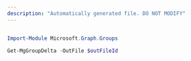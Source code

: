 ```yaml
---
description: "Automatically generated file. DO NOT MODIFY"
---
```


```powershell

Import-Module Microsoft.Graph.Groups

Get-MgGroupDelta -OutFile $outFileId

```